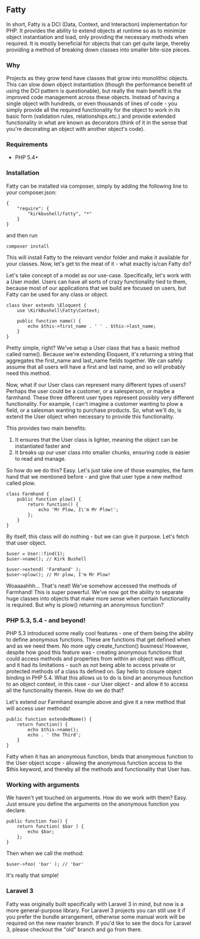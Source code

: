 ## Fatty

In short, Fatty is a DCI (Data, Context, and Interaction) implementation for PHP. It provides the ability to extend objects at runtime so as to minimize object instantiation and load, only providing the necessary methods when required. It is mostly beneficial for objects that can get quite large, thereby providing a method of breaking down classes into smaller bite-size pieces.

### Why

Projects as they grow tend have classes that grow into monolithic objects. This can slow down object instantiation (though the performance benefit of using the DCI pattern is questionable), but really the main benefit is the improved code management across these objects. Instead of having a single object with hundreds, or even thousands of lines of code - you simply provide all the required functionality for the object to work in its basic form (validation rules, relationships.etc.) and provide extended functionality in what are known as decorators (think of it in the sense that you're decorating an object with another object's code).

### Requirements

* PHP 5.4+

### Installation

Fatty can be installed via composer, simply by adding the following line to your composer.json:

    {
        "require": {
            "kirkbushell/fatty", "*"
        }
    }

and then run

    composer install

This will install Fatty to the relevant vendor folder and make it available for your classes. Now, let's get to the meat of it - what exactly is/can Fatty do?

Let's take concept of a model as our use-case. Specifically, let's work with a User model. Users can have all sorts of crazy functionality tied to them, because most of our applications that we build are focused on users, but Fatty can be used for any class or object.

    class User extends \Eloquent {
        use \KirkBushell\Fatty\Context;

        public function name() {
            echo $this->first_name . ' ' . $this->last_name;
        }
    }

Pretty simple, right? We've setup a User class that has a basic method called name(). Because we're extending Eloquent, it's returning a string that aggregates the first_name and last_name fields together. We can safely assume that all users will have a first and last name, and so will probably need this method.

Now, what if our User class can represent many different types of users? Perhaps the user could be a customer, or a salesperson, or maybe a farmhand. These three different user types represent possibly very different functionality. For example, I can't imagine a customer wanting to plow a field, or a salesman wanting to purchase products. So, what we'll do, is extend the User object when necessary to provide this functionality.

This provides two main benefits:

1. It ensures that the User class is lighter, meaning the object can be instantiated faster and
2. It breaks up our user class into smaller chunks, ensuring code is easier to read and manage.

So how do we do this? Easy. Let's just take one of those examples, the farm hand that we mentioned before - and give that user type a new method called plow.

    class Farmhand {
        public function plow() {
            return function() {
                echo 'Mr Plow, I\'m Mr Plow!';
            };
        }
    }

By itself, this class will do nothing - but we can give it purpose. Let's fetch that user object.

    $user = User::find(1);
    $user->name(); // Kirk Bushell

    $user->extend( 'Farmhand' );
    $user->plow(); // Mr plow, I'm Mr Plow!

Woaaaahhh... That's neat! We've somehow accessed the methods of Farmhand! This is super powerful. We've now got the ability to separate huge classes into objects that make more sense when certain functionality is required. But why is plow() returning an anonymous function?

### PHP 5.3, 5.4 - and beyond!

PHP 5.3 introduced some really cool features - one of them being the ability to define anonymous functions. These are functions that get defined when and as we need them. No more ugly create_function() business! However, despite how good this feature was - creating anonymous functions that could access methods and properties from within an object was difficult, and it had its limitations - such as not being able to access private or protected methods of a class its defined on. Say hello to closure object binding in PHP 5.4. What this allows us to do is bind an anonymous function to an object context, in this case - our User object - and allow it to access all the functionality therein. How do we do that?

Let's extend our Farmhand example above and give it a new method that will access user methods!

    public function extendedName() {
        return function() {
            echo $this->name();
            echo . ' the Third';
        }
    }

Fatty when it has an anonymous function, binds that anonymous function to the User object scope - allowing the anonymous function access to the $this keyword, and thereby all the methods and functionality that User has.

### Working with arguments

We haven't yet touched on arguments. How do we work with them? Easy. Just ensure you define the arguments on the anonymous function you declare.

    public function foo() {
        return function( $bar ) {
            echo $bar;
        };
    }

Then when we call the method:

    $user->foo( 'bar' ); // 'bar'

It's really that simple!

### Laravel 3
Fatty was originally built specifically with Laravel 3 in mind, but now is a more general-purpose library. For Laravel 3 projects you can still use it if you prefer the bundle arrangement, otherwise some manual work will be required on the new master branch. If you'd like to see the docs for Laravel 3, please checkout the "old" branch and go from there.
